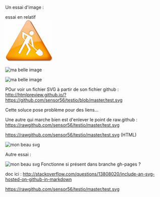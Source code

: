 Un essai d'image :

essai en relatif   
![image locale](images/en_travaux.gif)

![ma belle image](https://raw.github.com/sensor56/testio/master/images/en_travaux.gif)

![ma belle image](http://www.mon-club-elec.fr/mes_images/clipart/logo_pyduino.png)


POur voir un fichier SVG à partir de son fichier github : 
http://htmlpreview.github.io/?https://github.com/sensor56/testio/blob/master/test.svg

Cette soluce pose problème pour des liens... 

Une autre qui marche bien est d'enlever le point de raw.github : 
https://rawgithub.com/sensor56/testio/master/test.svg

<a href="" target="_blank">https://rawgithub.com/sensor56/testio/master/test.svg</a> (HTML)

![mon beau svg](https://rawgithub.com/sensor56/testio/master/test.svg)

Autre essai : 

![mon beau svg](http://sensor56.github.io/testio/blob/master/test.svg)
Fonctionne si présent dans branche gh-pages ? 


doc ici : http://stackoverflow.com/questions/13808020/include-an-svg-hosted-on-github-in-markdown

<a href="" target="_blank">https://rawgithub.com/sensor56/testio/master/test.svg</a>
